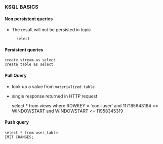 ### KSQL BASICS

#### Non persistent queries

- The result will not be persisted in topic

        select

#### Persistent queries

    create stream as select
    create table as select


#### Pull Query

- look up a value from `materialized table`
- single response returned in HTTP request


    select * from views
    where ROWKEY = 'cool-user'
    and 117185643184 <= WINDOWSTART
    and WINDOWSTART <= 11958345319


#### Push query

    select * from user_table 
    EMIT CHANGES;

